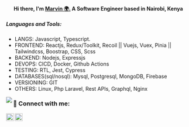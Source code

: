 <h4 align="center">
Hi there, I'm <a href="https://marvine.vercel.app/" target="_blank" rel="noreferrer">Marvin 🌍️.</a>
  A Software Engineer based in Nairobi, Kenya
</h4>

##### Languages and Tools: 
- LANGS: Javascript, Typescript.
- FRONTEND: Reactjs, Redux/Toolkit, Recoil || Vuejs, Vuex, Pinia || Tailwindcss, Boostrap, CSS, Scss
- BACKEND: Nodejs, Expressjs
- DEVOPS: CICD, Docker, Github Actions
- TESTING: RTL, Jest, Cypress
- DATABASES(sql/nosql): Mysql, Postgresql, MongoDB, Firebase
- VERSIONING: GIT
- OTHERS: Linux, Php Laravel, Rest APIs, Graphql, Nginx


[comment]: <> (This is a comment, it will not be included)
 

<img align="left" src="https://github-readme-stats.vercel.app/api?username=EspiraMarvin&show_icons=true&hide_border=true" />


### 🤝 Connect with me:
 
<a href="https://www.linkedin.com/in/marvin-espira-192348153//"><img align="left" src="https://raw.githubusercontent.com/yushi1007/yushi1007/main/images/linkedin.svg" alt="Yu Shi | LinkedIn" width="21px"/></a>

<a href="https://twitter.com/marvinespira"><img align="left" src="https://github.com/shikhar1020jais1/Git-Social/blob/master/Icons/Twitter.png" alt="Yu Shi | Twitter" width="21px"/></a>

<br>
 


